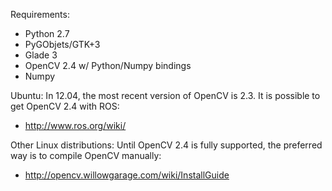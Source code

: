 Requirements:
 - Python 2.7
 - PyGObjets/GTK+3
 - Glade 3
 - OpenCV 2.4 w/ Python/Numpy bindings
 - Numpy

Ubuntu:
In 12.04, the most recent version of OpenCV is 2.3.  It is possible to get OpenCV 2.4 with ROS: 
 - http://www.ros.org/wiki/

Other Linux distributions:
Until OpenCV 2.4 is fully supported, the preferred way is to compile OpenCV manually: 
 - http://opencv.willowgarage.com/wiki/InstallGuide
